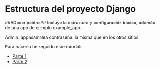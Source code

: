 Estructura del proyecto Django
==========

###Descripción###
Incluye la estructura y configuración básica, además de una app de ejemplo example_app.

Admin: appasamblea
contraseña: la misma que en los otros sitios 

Para hacerlo he seguido este tutorial:
* [Parte 1](https://docs.djangoproject.com/en/1.7/intro/tutorial01/)
* [Parte 2](https://docs.djangoproject.com/en/1.7/intro/tutorial02/)
